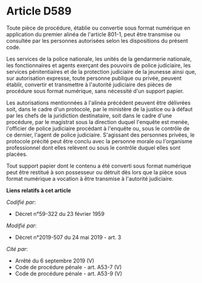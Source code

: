 # Article D589

Toute pièce de procédure, établie ou convertie sous format numérique en application du premier alinéa de l'article 801-1,
peut être transmise ou consultée par les personnes autorisées selon les dispositions du présent code.

Les services de la police nationale, les unités de la gendarmerie nationale, les fonctionnaires et agents exerçant des
pouvoirs de police judiciaire, les services pénitentiaires et de la protection judiciaire de la jeunesse ainsi que, sur
autorisation expresse, toute personne publique ou privée, peuvent établir, convertir et transmettre à l'autorité judiciaire
des pièces de procédure sous format numérique, sans nécessité d'un support papier.

Les autorisations mentionnées à l'alinéa précédent peuvent être délivrées soit, dans le cadre d'un protocole, par le
ministère de la justice ou à défaut par les chefs de la juridiction destinataire, soit dans le cadre d'une procédure, par le
magistrat sous la direction duquel l'enquête est menée, l'officier de police judiciaire procédant à l'enquête ou, sous le
contrôle de ce dernier, l'agent de police judiciaire. S'agissant des personnes privées, le protocole précité peut être conclu
avec la personne morale ou l'organisme professionnel dont elles relèvent ou sous le contrôle duquel elles sont placées.

Tout support papier dont le contenu a été converti sous format numérique peut être restitué à son possesseur ou détruit dès
lors que la pièce sous format numérique a vocation à être transmise à l'autorité judiciaire.

**Liens relatifs à cet article**

_Codifié par_:

  - Décret n°59-322 du 23 février 1959

_Modifié par_:

  - Décret n°2019-507 du 24 mai 2019 - art. 3

_Cité par_:

  - Arrêté du 6 septembre 2019 (V)
  - Code de procédure pénale - art. A53-7 (V)
  - Code de procédure pénale - art. A53-9 (V)
